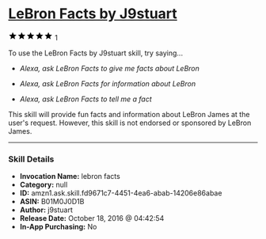 # [LeBron Facts by J9stuart](http://alexa.amazon.com/#skills/amzn1.ask.skill.fd9671c7-4451-4ea6-abab-14206e86abae)
![5 stars](../../images/ic_star_black_18dp_1x.png)![5 stars](../../images/ic_star_black_18dp_1x.png)![5 stars](../../images/ic_star_black_18dp_1x.png)![5 stars](../../images/ic_star_black_18dp_1x.png)![5 stars](../../images/ic_star_black_18dp_1x.png) 1

To use the LeBron Facts by J9stuart skill, try saying...

* *Alexa, ask LeBron Facts to give me facts about LeBron*

* *Alexa, ask LeBron Facts for information about LeBron*

* *Alexa, ask LeBron Facts to tell me a fact*

This skill will provide fun facts and information about LeBron James at  the user's request. However, this skill is not endorsed or sponsored by LeBron James.

***

### Skill Details

* **Invocation Name:** lebron facts
* **Category:** null
* **ID:** amzn1.ask.skill.fd9671c7-4451-4ea6-abab-14206e86abae
* **ASIN:** B01M0J0D1B
* **Author:** j9stuart
* **Release Date:** October 18, 2016 @ 04:42:54
* **In-App Purchasing:** No
